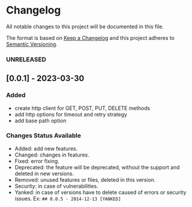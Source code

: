 # Changelog

All notable changes to this project will be documented in this file.

The format is based on [Keep a Changelog](http://keepachangelog.com/)
and this project adheres to [Semantic Versioning](http://semver.org/).

### UNRELEASED

## [0.0.1] - 2023-03-30
### Added
- create http client for GET, POST, PUT, DELETE methods
- add http options for timeout and retry strategy
- add base path option 

### Changes Status Available
- Added: add new features.
- Changed: changes in features.
- Fixed: error fixing.
- Deprecated: the feature will be deprecated, without the support and deleted in new versions.
- Removed: unused features or files, deleted in this version.
- Security: in case of vulnerabilities.
- Yanked: in case of versions have to delete caused of errors or security issues. Ex: `## 0.0.5 - 2014-12-13 [YANKED]`



